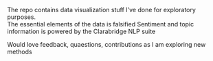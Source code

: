 
The repo contains data visualization stuff I've done for exploratory purposes.  
The essential elements of the data is falsified
Sentiment and topic information is powered by the Clarabridge NLP suite

Would love feedback, quaestions, contributions as I am exploring new methods
